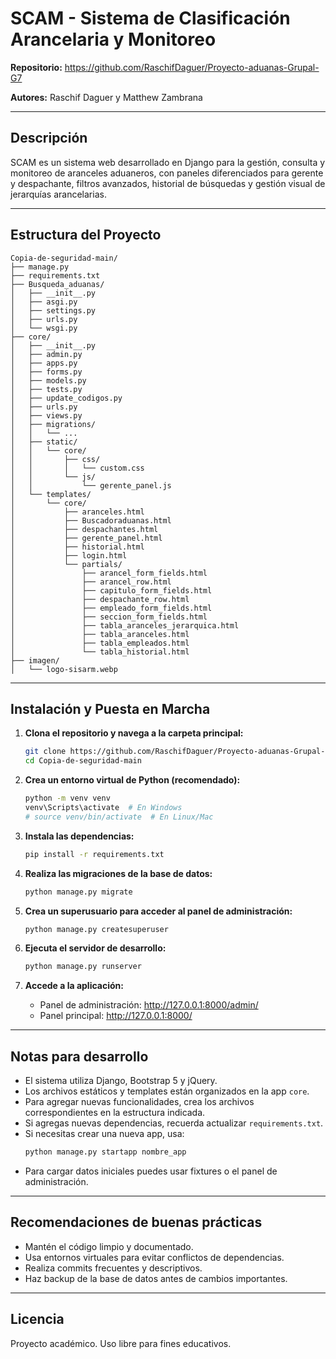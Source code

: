 # SCAM - Sistema de Clasificación Arancelaria y Monitoreo

**Repositorio:** https://github.com/RaschifDaguer/Proyecto-aduanas-Grupal-G7

**Autores:** Raschif Daguer y Matthew Zambrana

---

## Descripción
SCAM es un sistema web desarrollado en Django para la gestión, consulta y monitoreo de aranceles aduaneros, con paneles diferenciados para gerente y despachante, filtros avanzados, historial de búsquedas y gestión visual de jerarquías arancelarias.

---

## Estructura del Proyecto

```
Copia-de-seguridad-main/
├── manage.py
├── requirements.txt
├── Busqueda_aduanas/
│   ├── __init__.py
│   ├── asgi.py
│   ├── settings.py
│   ├── urls.py
│   └── wsgi.py
├── core/
│   ├── __init__.py
│   ├── admin.py
│   ├── apps.py
│   ├── forms.py
│   ├── models.py
│   ├── tests.py
│   ├── update_codigos.py
│   ├── urls.py
│   ├── views.py
│   ├── migrations/
│   │   └── ...
│   ├── static/
│   │   └── core/
│   │       ├── css/
│   │       │   └── custom.css
│   │       └── js/
│   │           └── gerente_panel.js
│   └── templates/
│       └── core/
│           ├── aranceles.html
│           ├── Buscadoraduanas.html
│           ├── despachantes.html
│           ├── gerente_panel.html
│           ├── historial.html
│           ├── login.html
│           └── partials/
│               ├── arancel_form_fields.html
│               ├── arancel_row.html
│               ├── capitulo_form_fields.html
│               ├── despachante_row.html
│               ├── empleado_form_fields.html
│               ├── seccion_form_fields.html
│               ├── tabla_aranceles_jerarquica.html
│               ├── tabla_aranceles.html
│               ├── tabla_empleados.html
│               └── tabla_historial.html
├── imagen/
│   └── logo-sisarm.webp
```

---

## Instalación y Puesta en Marcha

1. **Clona el repositorio y navega a la carpeta principal:**
   ```bash
   git clone https://github.com/RaschifDaguer/Proyecto-aduanas-Grupal-G7.git
   cd Copia-de-seguridad-main
   ```

2. **Crea un entorno virtual de Python (recomendado):**
   ```bash
   python -m venv venv
   venv\Scripts\activate  # En Windows
   # source venv/bin/activate  # En Linux/Mac
   ```

3. **Instala las dependencias:**
   ```bash
   pip install -r requirements.txt
   ```

4. **Realiza las migraciones de la base de datos:**
   ```bash
   python manage.py migrate
   ```

5. **Crea un superusuario para acceder al panel de administración:**
   ```bash
   python manage.py createsuperuser
   ```

6. **Ejecuta el servidor de desarrollo:**
   ```bash
   python manage.py runserver
   ```

7. **Accede a la aplicación:**
   - Panel de administración: http://127.0.0.1:8000/admin/
   - Panel principal: http://127.0.0.1:8000/

---

## Notas para desarrollo
- El sistema utiliza Django, Bootstrap 5 y jQuery.
- Los archivos estáticos y templates están organizados en la app `core`.
- Para agregar nuevas funcionalidades, crea los archivos correspondientes en la estructura indicada.
- Si agregas nuevas dependencias, recuerda actualizar `requirements.txt`.
- Si necesitas crear una nueva app, usa:
  ```bash
  python manage.py startapp nombre_app
  ```
- Para cargar datos iniciales puedes usar fixtures o el panel de administración.

---

## Recomendaciones de buenas prácticas
- Mantén el código limpio y documentado.
- Usa entornos virtuales para evitar conflictos de dependencias.
- Realiza commits frecuentes y descriptivos.
- Haz backup de la base de datos antes de cambios importantes.

---

## Licencia
Proyecto académico. Uso libre para fines educativos.
